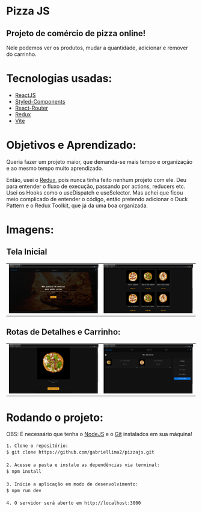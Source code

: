 <h1>Pizza JS</h1>

<h2>Projeto de comércio de pizza online!</h2>

<p>Nele podemos ver os produtos, mudar a quantidade, adicionar e remover do carrinho.</p>

<h1>Tecnologias usadas:</h1>

- [ReactJS](https://pt-br.reactjs.org/)
- [Styled-Components](https://styled-components.com/)
- [React-Router](https://reactrouter.com/)
- [Redux](https://redux.js.org/)
- [Vite](https://vitejs.dev/)

<h1>Objetivos e Aprendizado:</h1>

<p>Queria fazer um projeto maior, que demanda-se mais tempo e organização e ao mesmo tempo muito aprendizado.</p>
<p>Então, usei o <a href="https://redux.js.org/" target="_blank">Redux</a>, pois nunca tinha feito nenhum projeto com ele. Deu para entender o fluxo de execução, passando por actions, reducers etc. Usei os Hooks como o useDispatch e useSelector. Mas achei que ficou meio complicado de entender o código, então pretendo adicionar o Duck Pattern e o Redux Toolkit, que já da uma boa organizada.</p>

<h1>Imagens:</h1>

<h2>Tela Inicial</h2>

<table>
  <tr>
    <td align="top"><img src="./public/img/inicio.png" alt="Tela inicial do projeto." width="600px" /></td>
    <td align="top"><img src="./public/img/produtos.png" alt="Listagens dos produtos." width="600px" /></td>
  </tr>
</table>

<h2>Rotas de Detalhes e Carrinho:</h2>

<table>
  <tr>
    <td align="top"><img src="./public/img/detalhes.png" alt="Detalhes do produto." width="600px" /></td>
    <td align="top"><img src="./public/img/carrinho.png" alt="Carrinho com os produtos adicionados e total." width="600px" /></td>
  </tr>
</table>

<h1>Rodando o projeto: </h1>

OBS: É necessário que tenha o [NodeJS](https://nodejs.org/en/) e o [Git](https://git-scm.com) instalados em sua máquina!

```bash
1. Clone o repositório:
$ git clone https://github.com/gabriellima2/pizzajs.git

2. Acesse a pasta e instale as dependências via terminal:
$ npm install

3. Inicie a aplicação em modo de desenvolvimento:
$ npm run dev

4. O servidor será aberto em http://localhost:3000
```
